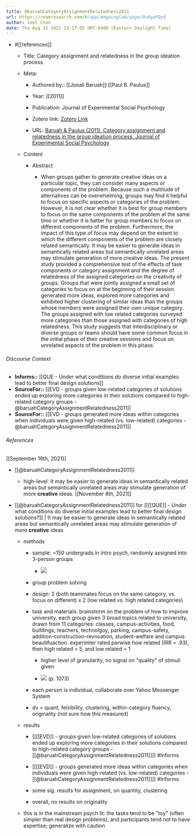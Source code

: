 ```yaml
---
title: @baruahCategoryAssignmentRelatedness2011
url: https://roamresearch.com/#/app/megacoglab/page/0nXqoPQy9
author: Joel Chan
date: Thu Aug 12 2021 23:17:05 GMT-0400 (Eastern Daylight Time)
---
```


- #[[references]]

    - Title: Category assignment and relatedness in the group ideation process

    - Meta:

        - Authored by:: [[Jonali Baruah]] [[Paul B. Paulus]]

        - Year: [[2011]]

        - Publication: Journal of Experimental Social Psychology

        - Zotero link: [Zotero Link](zotero://select/items/7_RRFEALCK)

        - URL: [Baruah & Paulus (2011). Category assignment and relatedness in the group ideation process. Journal of Experimental Social Psychology](undefined)

    - Content

        - Abstract

            - When groups gather to generate creative ideas on a particular topic, they can consider many aspects or components of the problem. Because such a multitude of alternatives can be overwhelming, groups may find it helpful to focus on specific aspects or categories of the problem. However, it is not clear whether it is best for group members to focus on the same components of the problem at the same time or whether it is better for group members to focus on different components of the problem. Furthermore, the impact of this type of focus may depend on the extent to which the different components of the problem are closely related semantically. It may be easier to generate ideas in semantically related areas but semantically unrelated areas may stimulate generation of more creative ideas. The present study provided a comprehensive test of the effects of task components or category assignment and the degree of relatedness of the assigned categories on the creativity of groups. Groups that were jointly assigned a small set of categories to focus on at the beginning of their session generated more ideas, explored more categories and exhibited higher clustering of similar ideas than the groups whose members were assigned their own unique category. The groups assigned with low related categories surveyed more categories than those assigned with categories of high relatedness. This study suggests that interdisciplinary or diverse groups or teams should have some common focus in the initial phase of their creative sessions and focus on unrelated aspects of the problem in this phase.

###### Discourse Context

- **Informs::** [[QUE - Under what conditions do diverse initial examples lead to better final design solutions]]
- **SourceFor::** [[EVD - groups given low-related categories of solutions ended up exploring more categories in their solutions compared to high-related category groups - @baruahCategoryAssignmentRelatedness2011]]
- **SourceFor::** [[EVD - groups generated more ideas within categories when individuals were given high-related (vs. low-related) categories - @baruahCategoryAssignmentRelatedness2011]]

###### References

[[September 16th, 2021]]

- [[@baruahCategoryAssignmentRelatedness2011]]

    - high-level: It may be easier to generate ideas in semantically related areas but semantically unrelated areas may stimulate generation of more **creative** ideas.
[[November 8th, 2021]]

- [[@baruahCategoryAssignmentRelatedness2011]] for [[[[QUE]] - Under what conditions do diverse initial examples lead to better final design solutions?]] | It may be easier to generate ideas in semantically related areas but semantically unrelated areas may stimulate generation of more **creative** ideas

    - methods

        - sample: ~150 undergrads in intro psych, randomly assigned into 3-person groups

            - ![](https://firebasestorage.googleapis.com/v0/b/firescript-577a2.appspot.com/o/imgs%2Fapp%2Fmegacoglab%2FPJwNROQNls.png?alt=media&token=4b9fba5b-e76f-4bae-ac19-6869946de6a6)

        - group problem solving

        - design: 2 (both teammates focus on the same category, vs. focus on different) x 2 (low related vs. high related categories)

        - task and materials: brainstorm on the problem of how to improve university. each group given 3 broad topics related to university, drawn from 11 categories: classes, campus-activities, food, buildings, teachers, technolgoy, parking, campus-safety, addition-construction-revnoation, student-welfare and campus beautifuaction. experimter rated parwise how related (IRR = .93), then high related = 5, and low related = 1

            - higher level of granularity, no signal on "quality" of stimuli given

            - ![](https://firebasestorage.googleapis.com/v0/b/firescript-577a2.appspot.com/o/imgs%2Fapp%2Fmegacoglab%2FwGd1r7WMaa.png?alt=media&token=17882214-bf25-4a9d-b170-7fc80269f22a) (p. 1073)

        - each person is individual, collaborate over Yahoo Messenger System

        - dv = quant, felxibility, clustering, within-category fluency, originality (not sure how this measured)

    - results

        - [[[[EVD]] - groups given low-related categories of solutions ended up exploring more categories in their solutions compared to high-related category groups - [[@baruahCategoryAssignmentRelatedness2011]]]] #Informs

        - [[[[EVD]] - groups generated more ideas within categories when individuals were given high-related (vs. low-related) categories - [[@baruahCategoryAssignmentRelatedness2011]]]] #Informs

        - some sig. results for assignment, on quantity, clustering

        - overall, no results on originality

    - this is in the mainstream psych lit: the tasks tend to be "toy" (often simpler than real design problems), and participants tend not to have expertise; generalize with caution

